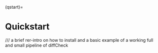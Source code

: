 (qstart)=
# Quickstart

/// a brief rer-intro on how to install and a basic example of a working full and small pipeline of diffCheck